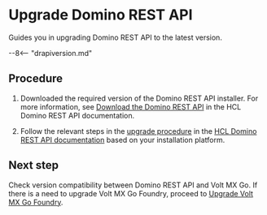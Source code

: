 # Upgrade Domino REST API

Guides you in upgrading Domino REST API to the latest version. 

--8<-- "drapiversion.md"

## Procedure

1. Downloaded the required version of the Domino REST API installer. For more information, see [Download the Domino REST API](https://opensource.hcltechsw.com/Domino-rest-api/tutorial/installconfig/index.html#download-the-domino-rest-api) in the HCL Domino REST API documentation.

2. Follow the relevant steps in the [upgrade procedure](https://opensource.hcltechsw.com/Domino-rest-api/howto/production/versionupdate.html) in the [HCL Domino REST API documentation](https://opensource.hcltechsw.com/Domino-rest-api/index.html) based on your installation platform.

## Next step

Check version compatibility between Domino REST API and Volt MX Go. If there is a need to upgrade Volt MX Go Foundry, proceed to [Upgrade Volt MX Go Foundry](versionupgrade.md). 